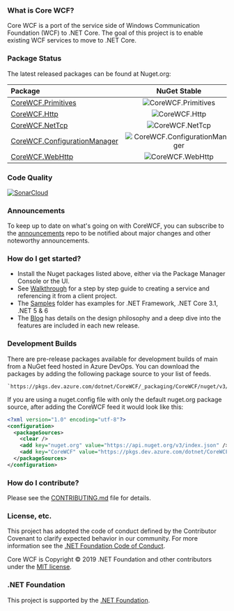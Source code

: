 ### What is Core WCF? 

Core WCF is a port of the service side of Windows Communication Foundation (WCF) to .NET Core. The goal of this project is to enable existing WCF services to move to .NET Core.

### Package Status

The latest released packages can be found at Nuget.org:

| Package                                                                                      | NuGet Stable                                                                                     | Downloads                                                                                     |
|:---------------------------------------------------------------------------------------------|:------------------------------------------------------------------------------------------------:|:---------------------------------------------------------------------------------------------:|
| [CoreWCF.Primitives](https://www.nuget.org/packages/CoreWCF.Primitives/)                     | ![CoreWCF.Primitives](https://img.shields.io/nuget/v/CoreWCF.Primitives.svg)                     | ![CoreWCF.Primitives](https://img.shields.io/nuget/dt/CoreWCF.Primitives)                     |
| [CoreWCF.Http](https://www.nuget.org/packages/CoreWCF.Http/)                                 | ![CoreWCF.Http](https://img.shields.io/nuget/v/CoreWCF.Http.svg)                                 | ![CoreWCF.Http](https://img.shields.io/nuget/dt/CoreWCF.Http)                                 |
| [CoreWCF.NetTcp](https://www.nuget.org/packages/CoreWCF.NetTcp/)                             | ![CoreWCF.NetTcp](https://img.shields.io/nuget/v/CoreWCF.NetTcp.svg)                             | ![CoreWCF.NetTcp](https://img.shields.io/nuget/dt/CoreWCF.NetTcp)                             |
| [CoreWCF.ConfigurationManager](https://www.nuget.org/packages/CoreWCF.ConfigurationManager/) | ![CoreWCF.ConfigurationManager](https://img.shields.io/nuget/v/CoreWCF.ConfigurationManager.svg) | ![CoreWCF.ConfigurationManager](https://img.shields.io/nuget/dt/CoreWCF.ConfigurationManager) |
| [CoreWCF.WebHttp](https://www.nuget.org/packages/CoreWCF.WebHttp/) | ![CoreWCF.WebHttp](https://img.shields.io/nuget/v/CoreWCF.WebHttp.svg) | ![CoreWCF.WebHttp](https://img.shields.io/nuget/dt/CoreWCF.WebHttp) |

### Code Quality

[![SonarCloud](https://sonarcloud.io/images/project_badges/sonarcloud-white.svg)](https://sonarcloud.io/summary/new_code?id=CoreWCF_CoreWCF)

### Announcements

To keep up to date on what's going on with CoreWCF, you can subscribe to the [announcements](https://github.com/CoreWCF/announcements) repo to be notified about major changes and other noteworthy announcements.

### How do I get started?

* Install the Nuget packages listed above, either via the Package Manager Console or the UI.
* See [Walkthrough](Documentation/Walkthrough.md) for a step by step guide to creating a service and referencing it from a client project.
* The [Samples](src/Samples/) folder has examples for .NET Framework, .NET Core 3.1, .NET 5 & 6 
* The [Blog](https://corewcf.github.io/) has details on the design philosophy and a deep dive into the features are included in each new release.

### Development Builds

There are pre-release packages available for development builds of main from a NuGet feed hosted in Azure DevOps. You can download the packages by adding the following package source to your list of feeds.

    `https://pkgs.dev.azure.com/dotnet/CoreWCF/_packaging/CoreWCF/nuget/v3/index.json`

If you are using a nuget.config file with only the default nuget.org package source, after adding the CoreWCF feed it would look like this:
```xml
<?xml version="1.0" encoding="utf-8"?>
<configuration>
  <packageSources>
    <clear />
    <add key="nuget.org" value="https://api.nuget.org/v3/index.json" />
    <add key="CoreWCF" value="https://pkgs.dev.azure.com/dotnet/CoreWCF/_packaging/CoreWCF/nuget/v3/index.json" />
  </packageSources>
</configuration>
```

### How do I contribute?

Please see the [CONTRIBUTING.md](CONTRIBUTING.md) file for details.

### License, etc.

This project has adopted the code of conduct defined by the Contributor Covenant to clarify expected behavior in our community.
For more information see the [.NET Foundation Code of Conduct](https://dotnetfoundation.org/code-of-conduct).

Core WCF is Copyright &copy; 2019 .NET Foundation and other contributors under the [MIT license](LICENSE).

### .NET Foundation

This project is supported by the [.NET Foundation](https://dotnetfoundation.org).
